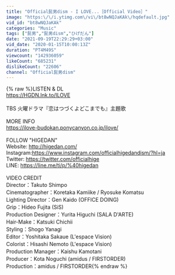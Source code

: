 ```yaml
---
title: "Official髭男dism - I LOVE...［Official Video］"
image: "https:\/\/i.ytimg.com\/vi\/bt8wNQJaKAk\/hqdefault.jpg"
vid_id: "bt8wNQJaKAk"
categories: "Music"
tags: ["髭男","髭男dism","ひげだん"]
date: "2021-09-19T22:29:29+03:00"
vid_date: "2020-01-15T10:00:13Z"
duration: "PT4M49S"
viewcount: "142936059"
likeCount: "685231"
dislikeCount: "22606"
channel: "Official髭男dism"
---
```

{% raw %}LISTEN &amp; DL<br /><a rel="nofollow" target="blank" href="https://HGDN.lnk.to/ILOVE">https://HGDN.lnk.to/ILOVE</a><br /><br />TBS 火曜ドラマ『恋はつづくよどこまでも』主題歌<br /><br />MORE INFO<br /><a rel="nofollow" target="blank" href="https://ilove-budokan.ponycanyon.co.jp/ilove/">https://ilove-budokan.ponycanyon.co.jp/ilove/</a><br /><br />FOLLOW &quot;HIGEDAN&quot;<br />Website: <a rel="nofollow" target="blank" href="http://higedan.com/">http://higedan.com/</a><br />Instagram:<a rel="nofollow" target="blank" href="https://www.instagram.com/officialhigedandism/?hl=ja">https://www.instagram.com/officialhigedandism/?hl=ja</a><br />Twitter: <a rel="nofollow" target="blank" href="https://twitter.com/officialhige">https://twitter.com/officialhige</a><br />LINE: <a rel="nofollow" target="blank" href="https://line.me/ti/p/%40higedan">https://line.me/ti/p/%40higedan</a><br /><br />VIDEO CREDIT<br />Director：Takuto Shimpo<br />Cinematographer：Koretaka Kamiike / Ryosuke Komatsu<br />Lighting Director：Gen Kaido (OFFICE DOING)<br />Grip：Hideo Fujita (SiS)<br />Production Designer：Yurita Higuchi (SALA D'ARTE)<br />Hair-Make：Katsuki Chichii<br />Styling：Shogo Yanagi<br />Editor：Yoshitaka Sakaue (L'espace Vision)<br />Colorist：Hisashi Nemoto (L'espace Vision)<br />Production Manager：Kaishu Kamotani<br />Producer：Kota Noguchi (amidus / FIRSTORDER)<br />Production：amidus / FIRSTORDER{% endraw %}
